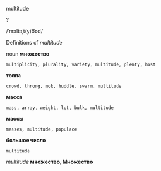 multitude

?

/ˈməltəˌt(y)o͞od/

Definitions of _multitude_

noun
**множество**

    multiplicity, plurality, variety, multitude, plenty, host
**толпа**

    crowd, throng, mob, huddle, swarm, multitude
**масса**

    mass, array, weight, lot, bulk, multitude
**массы**

    masses, multitude, populace
**большое число**

    multitude

_multitude_
**множество**, **Множество**